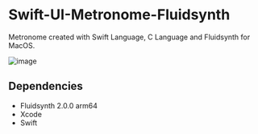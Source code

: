 # Swift-UI-Metronome-Fluidsynth

Metronome created with Swift Language, C Language and Fluidsynth for MacOS.


![image](https://user-images.githubusercontent.com/12489333/196016385-41284e13-b82d-46f0-9a16-5b6aa783611e.png)

## Dependencies

- Fluidsynth 2.0.0 arm64
- Xcode
- Swift
